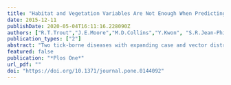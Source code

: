 ```yaml
---
title: "Habitat and Vegetation Variables Are Not Enough When Predicting Tick Populations in the Southeastern United States"
date: 2015-12-11
publishDate: 2020-05-04T16:11:16.228090Z
authors: ["R.T.Trout","J.E.Moore","M.D.Collins","Y.Kwon", "S.R.Jean-Philippe","S.M.Schaeffer","A.Odoi","M.Kennedy","A.E.Houston"]
publication_types: ["2"]
abstract: "Two tick-borne diseases with expanding case and vector distributions are ehrlichiosis (transmitted by Amblyomma americanum) and rickettiosis (transmitted by A. maculatum and Dermacentor variabilis). There is a critical need to identify the specific habitats where each of these species is likely to be encountered to classify and pinpoint risk areas. Consequently, an in-depth tick prevalence study was conducted on the dominant ticks in the southeast. Vegetation, soil, and remote sensing data were used to test the hypothesis that habitat and vegetation variables can predict tick abundances. No variables were significant predictors of A. americanum adult and nymph tick abundance, and no clustering was evident because this species was found throughout the study area. For A. maculatum adult tick abundance was predicted by NDVI and by the interaction between habitat type and plant diversity; two significant population clusters were identified in a heterogeneous area suitable for quail habitat. For D. variabilis no environmental variables were significant predictors of adult abundance; however, D. variabilis collections clustered in three significant areas best described as agriculture areas with defined edges. This study identified few landscape and vegetation variables associated with tick presence. While some variables were significantly associated with tick populations, the amount of explained variation was not useful for predicting reliably where ticks occur; consequently, additional research that includes multiple sampling seasons and locations throughout the southeast are warranted. This low amount of explained variation may also be due to the use of hosts for dispersal, and potentially to other abiotic and biotic variables. Host species play a large role in the establishment, maintenance, and dispersal of a tick species, as well as the maintenance of disease cycles, dispersal to new areas, and identification of risk areas."
featured: false
publication: "*Plos One*"
url_pdf: ""
doi: "https://doi.org/10.1371/journal.pone.0144092"
---
```

